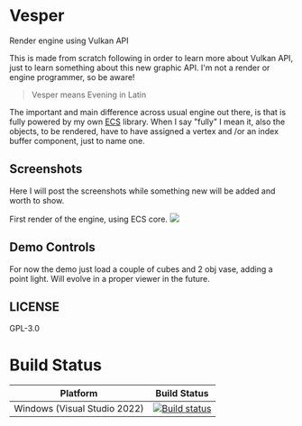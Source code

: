 # Vesper
Render engine using Vulkan API

This is made from scratch following in order to learn more about Vulkan API, just to learn something about this new graphic API. 
I'm not a render or engine programmer, so be aware!

> Vesper means Evening in Latin

The important and main difference across usual engine out there, is that is fully powered by my own [ECS](https://github.com/KabalMcBlade/ECS-API) library.
When I say "fully" I mean it, also the objects, to be rendered, have to have assigned a vertex and /or an index buffer component, just to name one.

## Screenshots

Here I will post the screenshots while something new will be added and worth to show.


First render of the engine, using ECS core.
<img src="./Screenshots/first.jpg">


## Demo Controls

For now the demo just load a couple of cubes and 2 obj vase, adding a point light.
Will evolve in a proper viewer in the future.


## LICENSE

GPL-3.0


# Build Status

| Platform | Build Status |
|:--------:|:------------:|
| Windows (Visual Studio 2022) | [![Build status](https://ci.appveyor.com/api/projects/status/30qjfjlc7fodhceb?svg=true)](https://ci.appveyor.com/project/KabalMcBlade/Vesper) |
